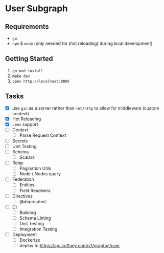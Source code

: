 # User Subgraph

## Requirements

- `go`
- `npm` & `node` (only needed for (hot reloading) during local development)

## Getting Started

1. `go mod install`
2. `make dev`
3. `open http://localhost:8000`

## Tasks

- [x] use `gin` as a server rather than `net/http` to allow for middleware (custom context)
- [x] Hot Reloading
- [x] `.env` support
- [ ] Context
  - [ ] Parse Request Context
- [ ] Secrets
- [ ] Unit Testing
- [ ] Schema
  - [ ] Scalars
- [ ] Relay
  - [ ] Pagination Utils
  - [ ] Node / Nodes query
- [ ] Federation
  - [ ] Entities
  - [ ] Field Resolvers
- [ ] Directives
  - [ ] @depricated
- [ ] CI
  - [ ] Building
  - [ ] Schema Linting
  - [ ] Unit Testing
  - [ ] Integration Testing
- [ ] Deployment
  - [ ] Dockerize
  - [ ] deploy to https://api.cuffney.com/v1/graphql/user